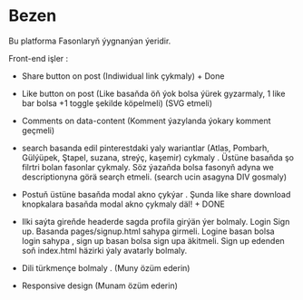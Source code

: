 # Bezen
Bu platforma Fasonlaryň ýygnanýan ýeridir.

Front-end işler : 

- Share button on post (Indiwidual link çykmaly)  + Done
- Like button on post (Like basaňda öň ýok bolsa ýürek gyzarmaly, 1 like bar bolsa +1 toggle şekilde köpelmeli)
  (SVG etmeli)
- Comments on data-content (Komment ýazylanda ýokary komment geçmeli)
- search basanda edil pinterestdaki yaly wariantlar (Atlas, Pombarh, Gülýüpek, Ştapel, suzana, streýç, kaşemir) cykmaly . Üstüne basaňda şo filrtri bolan fasonlar çykmaly. Söz ýazaňda bolsa fasonyň adyna we descriptionyna görä searçh etmeli.
  (search ucin asagyna DIV gosmaly)
- Postuň üstüne basaňda modal akno çykýar . Şunda like share download knopkalara basaňda modal akno çykmaly däl! + DONE
- Ilki saýta gireňde headerde sagda profila girýän ýer bolmaly. Login Sign up. Basanda  pages/signup.html sahypa girmeli. Logine basan bolsa login sahypa , sign up basan bolsa sign upa äkitmeli. Sign up edenden soň index.html häzirki ýaly avatarly bolmaly.  

- Dili türkmençe bolmaly . (Muny özüm ederin)
- Responsive design (Munam özüm ederin)

